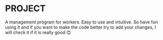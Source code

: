 # PROJECT
A management program for workers. Easy to use and intuitive. So have fun using it and if you want to make the code better try to add your changes, I will check it if it is really good 😊 
